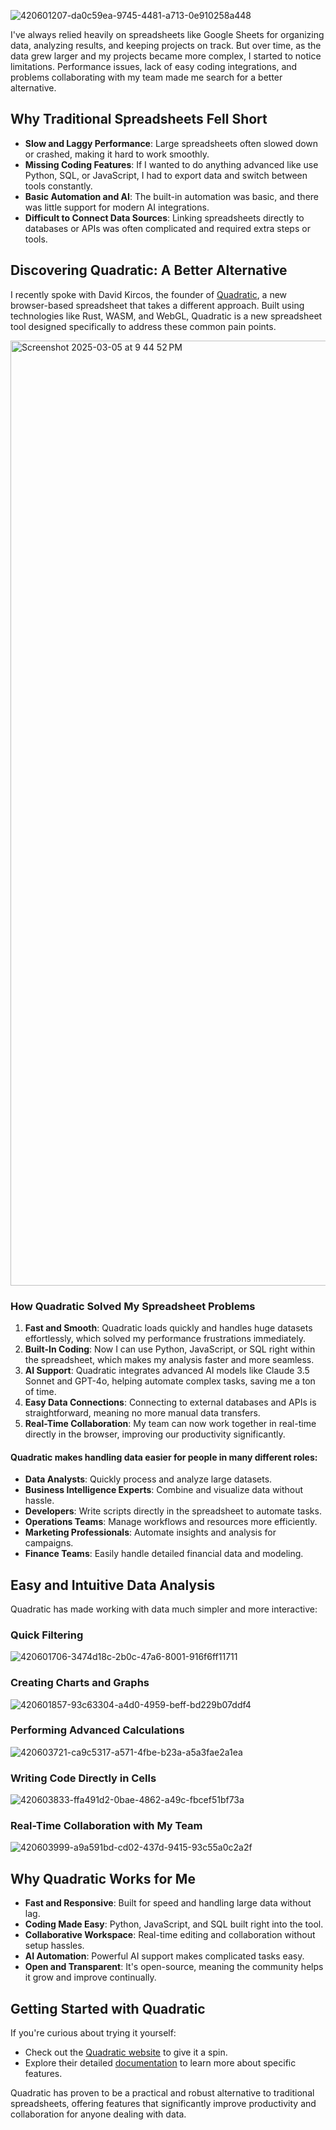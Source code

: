 ![420601207-da0c59ea-9745-4481-a713-0e910258a448](https://github.com/user-attachments/assets/2b00693c-02c2-4bc6-a191-cb5666ff0779)

I've always relied heavily on spreadsheets like Google Sheets for organizing data, analyzing results, and keeping projects on track. But over time, as the data grew larger and my projects became more complex, I started to notice limitations. Performance issues, lack of easy coding integrations, and problems collaborating with my team made me search for a better alternative.

## Why Traditional Spreadsheets Fell Short

- **Slow and Laggy Performance**: Large spreadsheets often slowed down or crashed, making it hard to work smoothly.
- **Missing Coding Features**: If I wanted to do anything advanced like use Python, SQL, or JavaScript, I had to export data and switch between tools constantly.
- **Basic Automation and AI**: The built-in automation was basic, and there was little support for modern AI integrations.
- **Difficult to Connect Data Sources**: Linking spreadsheets directly to databases or APIs was often complicated and required extra steps or tools.

## Discovering Quadratic: A Better Alternative

I recently spoke with David Kircos, the founder of [Quadratic](https://www.quadratichq.com/?utm_source=youtube&utm_medium=referral&utm_campaign=kunal), a new browser-based spreadsheet that takes a different approach. Built using technologies like Rust, WASM, and WebGL, Quadratic is a new spreadsheet tool designed specifically to address these common pain points.

<img width="1512" alt="Screenshot 2025-03-05 at 9 44 52 PM" src="https://github.com/user-attachments/assets/2adf6963-a358-4cb8-a6b2-ea9a08b3403d" />

### How Quadratic Solved My Spreadsheet Problems

1. **Fast and Smooth**: Quadratic loads quickly and handles huge datasets effortlessly, which solved my performance frustrations immediately.
2. **Built-In Coding**: Now I can use Python, JavaScript, or SQL right within the spreadsheet, which makes my analysis faster and more seamless.
3. **AI Support**: Quadratic integrates advanced AI models like Claude 3.5 Sonnet and GPT-4o, helping automate complex tasks, saving me a ton of time.
4. **Easy Data Connections**: Connecting to external databases and APIs is straightforward, meaning no more manual data transfers.
5. **Real-Time Collaboration**: My team can now work together in real-time directly in the browser, improving our productivity significantly.

#### Quadratic makes handling data easier for people in many different roles:

- **Data Analysts**: Quickly process and analyze large datasets.
- **Business Intelligence Experts**: Combine and visualize data without hassle.
- **Developers**: Write scripts directly in the spreadsheet to automate tasks.
- **Operations Teams**: Manage workflows and resources more efficiently.
- **Marketing Professionals**: Automate insights and analysis for campaigns.
- **Finance Teams**: Easily handle detailed financial data and modeling.

## Easy and Intuitive Data Analysis

Quadratic has made working with data much simpler and more interactive:

### Quick Filtering
![420601706-3474d18c-2b0c-47a6-8001-916f6ff11711](https://github.com/user-attachments/assets/1646a80a-5859-4c0e-a984-e046a8d42c47)

### Creating Charts and Graphs
![420601857-93c63304-a4d0-4959-beff-bd229b07ddf4](https://github.com/user-attachments/assets/7c193851-502a-4266-8085-613835a91ae3)

### Performing Advanced Calculations
![420603721-ca9c5317-a571-4fbe-b23a-a5a3fae2a1ea](https://github.com/user-attachments/assets/afbe622c-8717-4cd4-9731-fa2f051966fa)

### Writing Code Directly in Cells
![420603833-ffa491d2-0bae-4862-a49c-fbcef51bf73a](https://github.com/user-attachments/assets/15268acd-5fb1-44f3-b19d-755e8ec22ab8)

### Real-Time Collaboration with My Team
![420603999-a9a591bd-cd02-437d-9415-93c55a0c2a2f](https://github.com/user-attachments/assets/25e5bb74-7b70-417e-8702-dea6db4da701)

## Why Quadratic Works for Me

- **Fast and Responsive**: Built for speed and handling large data without lag.
- **Coding Made Easy**: Python, JavaScript, and SQL built right into the tool.
- **Collaborative Workspace**: Real-time editing and collaboration without setup hassles.
- **AI Automation**: Powerful AI support makes complicated tasks easy.
- **Open and Transparent**: It's open-source, meaning the community helps it grow and improve continually.

## Getting Started with Quadratic

If you're curious about trying it yourself:

- Check out the [Quadratic website](https://www.quadratichq.com/) to give it a spin.
- Explore their detailed [documentation](https://docs.quadratichq.com/) to learn more about specific features.

Quadratic has proven to be a practical and robust alternative to traditional spreadsheets, offering features that significantly improve productivity and collaboration for anyone dealing with data.
